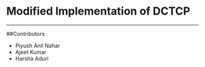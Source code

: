 Modified Implementation of DCTCP
================================
---
##Contributors
* Piyush Anil Nahar
* Ajeet Kumar
* Harsha Aduri
